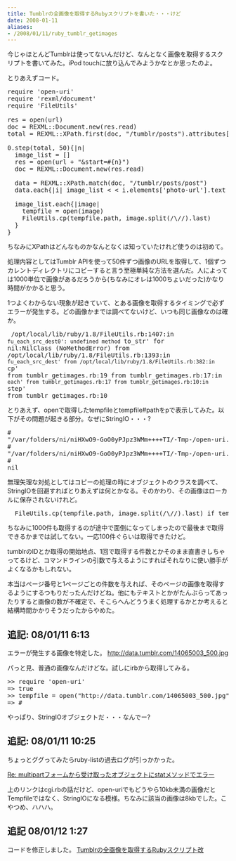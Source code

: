 ```yaml
---
title: Tumblrの全画像を取得するRubyスクリプトを書いた・・・けど
date: 2008-01-11
aliases:
- /2008/01/11/ruby_tumblr_getimages
---
```

今じゃほとんどTumblrは使ってないんだけど、なんとなく画像を取得するスクリプトを書いてみた。iPod touchに放り込んでみようかなとか思ったのよ。

とりあえずコード。
<pre lang="ruby">
require 'open-uri'
require 'rexml/document'
require 'FileUtils'

res = open(url)
doc = REXML::Document.new(res.read)
total = REXML::XPath.first(doc, "/tumblr/posts").attributes['total'].to_i

0.step(total, 50){|n|
  image_list = []
  res = open(url + "&start=#{n}")
  doc = REXML::Document.new(res.read)

  data = REXML::XPath.match(doc, "/tumblr/posts/post")
  data.each{|i| image_list < < i.elements['photo-url'].text }

  image_list.each{|image|
    tempfile = open(image)
    FileUtils.cp(tempfile.path, image.split(/\//).last)
  }
}
</pre>
ちなみにXPathはどんなものかなんとなくは知っていたけれど使うのは初めて。

処理内容としてはTumblr APIを使って50件ずつ画像のURLを取得して、1個ずつカレントディレクトリにコピーすると言う至極単純な方法を選んだ。人によっては1000単位で画像があるだろうから(ちなみにオレは1000ちょいだった)かなり時間がかかると思う。

1つよくわからない現象が起きていて、とある画像を取得するタイミングで必ずエラーが発生する。どの画像かまでは調べてないけど、いつも同じ画像なのは確か。

</pre><pre lang="bash">
/opt/local/lib/ruby/1.8/FileUtils.rb:1407:in `fu_each_src_dest0': undefined method `to_str' for nil:NilClass (NoMethodError)
        from /opt/local/lib/ruby/1.8/FileUtils.rb:1393:in `fu_each_src_dest'
        from /opt/local/lib/ruby/1.8/FileUtils.rb:382:in `cp'
        from tumblr_getimages.rb:19
        from tumblr_getimages.rb:17:in `each'
        from tumblr_getimages.rb:17
        from tumblr_getimages.rb:10:in `step'
        from tumblr_getimages.rb:10
</pre>

とりあえず、openで取得したtempfileとtempfile#pathをpで表示してみた。以下がその問題が起きる部分。なぜにStringIO・・・?
<pre lang="bash">
#<file :/var/folders/ni/niHXwO9-GoO0yPJpz3WMm++++TI/-Tmp-/open-uri.1153.4>
"/var/folders/ni/niHXwO9-GoO0yPJpz3WMm++++TI/-Tmp-/open-uri.1153.4"
#</file><file :/var/folders/ni/niHXwO9-GoO0yPJpz3WMm++++TI/-Tmp-/open-uri.1153.5>
"/var/folders/ni/niHXwO9-GoO0yPJpz3WMm++++TI/-Tmp-/open-uri.1153.5"
#<stringio :0x5c4af4>
nil
</stringio></file></pre>

無理矢理な対処としてはコピーの処理の時にオブジェクトのクラスを調べて、StringIOを回避すればとりあえずは何とかなる。そのかわり、その画像はローカルに保存されないけれど。

<pre lang="ruby">
  FileUtils.cp(tempfile.path, image.split(/\//).last) if tempfile.kind_of?(Tempfile)
</pre>

ちなみに1000件も取得するのが途中で面倒になってしまったので最後まで取得できるかまでは試してない。一応100件ぐらいは取得できたけど。

tumblrのIDとか取得の開始地点、1回で取得する件数とかそのまま直書きしちゃってるけど、コマンドラインの引数で与えるようにすればそれなりに使い勝手がよくなるかもしれない。

本当はページ番号と1ページごとの件数を与えれば、そのページの画像を取得するようにするつもりだったんだけどね。他にもテキストとかがたんぶらってあったりすると画像の数が不確定で、そこらへんどううまく処理するかとか考えると結構時間かかりそうだったからやめた。

<h2>追記: 08/01/11 6:13</h2>
エラーが発生する画像を特定した。
<a href="http://data.tumblr.com/14065003_500.jpg">http://data.tumblr.com/14065003_500.jpg</a>

パっと見、普通の画像なんだけどな。試しにirbから取得してみる。
<pre lang="ruby">
>> require 'open-uri'
=> true
>> tempfile = open("http://data.tumblr.com/14065003_500.jpg")
=> #<stringio :0x3d4384>
</stringio></pre>
やっぱり、StringIOオブジェクトだ・・・なんでー?

<h2>追記: 08/01/11 10:25</h2>
ちょっとググってみたらruby-listの過去ログが引っかかった。

<a href="http://blade.nagaokaut.ac.jp/cgi-bin/scat.rb/ruby/ruby-list/40937">Re: multipartフォームから受け取ったオブジェクトにstatメソッドでエラー</a>

上のリンクはcgi.rbの話だけど、open-uriでもどうやら10kb未満の画像だとTempfileではなく、StringIOになる模様。ちなみに該当の画像は8kbでした。こやつめ、ハハハ。

<h2>追記 08/01/12 1:27</h2>
コードを修正しました。
<a href="http://uk-studio.net/2008/01/12/ruby_tumblr_getimages_2nd/">Tumblrの全画像を取得するRubyスクリプト改</a>